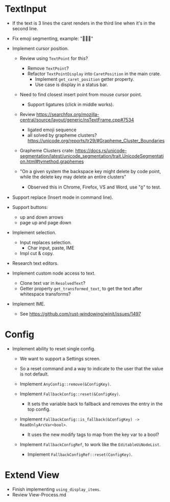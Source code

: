 # TextInput

* If the text is 3 lines the caret renders in the third line when it's in the second line.
* Fix emoji segmenting, example: "🙎🏻‍♀️"
* Implement cursor position.
    - Review using `TextPoint` for this?
        - Remove `TextPoint`?
        - Refactor `TextPointDisplay` into `CaretPosition` in the main crate.
            - Implement `get_caret_position` getter property.
            - Use case is display in a status bar.

    - Need to find closest insert point from mouse cursor point.
        - Support ligatures (click in middle works).
    
    - Review https://searchfox.org/mozilla-central/source/layout/generic/nsTextFrame.cpp#7534
        - ligated emoji sequence
        - all solved by grapheme clusters? https://unicode.org/reports/tr29/#Grapheme_Cluster_Boundaries
    - Grapheme Clusters crate: https://docs.rs/unicode-segmentation/latest/unicode_segmentation/trait.UnicodeSegmentation.html#tymethod.graphemes
    - "On a given system the backspace key might delete by code point, while the delete key may delete an entire clusters"
        - Observed this in Chrome, Firefox, VS and Word, use "ö̲" to test.
* Support replace (Insert mode in command line).
* Support buttons:
    - up and down arrows
    - page up and page down
* Implement selection.
    - Input replaces selection.
        - Char input, paste, IME
    - Impl cut & copy.
* Research text editors.

* Implement custom node access to text.
    - Clone text var in `ResolvedText`?
    - Getter property `get_transformed_text`, to get the text after whitespace transforms?

* Implement IME.
    - See https://github.com/rust-windowing/winit/issues/1497

# Config

* Implement ability to reset single config.
    - We want to support a Settings screen.
    - So a reset command and a way to indicate to the user that the value is not default.

    - Implement `AnyConfig::remove(&ConfigKey)`.
    - Implement `FallbackConfig::reset(&ConfigKey)`.
        - It sets the variable back to fallback and removes the entry in the top config.
    - Implement `FallbackConfig::is_fallback(&ConfigKey) -> ReadOnlyArcVar<bool>`.
        - It uses the new modify tags to map from the key var to a bool?
    - Implement `FallbackConfigRef`, to work like the `EditableUiNodeList`.
        - Implement `FallbackConfigRef::reset(ConfigKey)`.

# Extend View

* Finish implementing `using_display_items`.
* Review View-Process.md